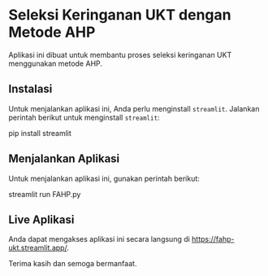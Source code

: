 # Seleksi Keringanan UKT dengan Metode AHP

Aplikasi ini dibuat untuk membantu proses seleksi keringanan UKT menggunakan metode AHP.

## Instalasi

Untuk menjalankan aplikasi ini, Anda perlu menginstall `streamlit`. Jalankan perintah berikut untuk menginstall `streamlit`:

pip install streamlit

## Menjalankan Aplikasi

Untuk menjalankan aplikasi ini, gunakan perintah berikut:

streamlit run FAHP.py

## Live Aplikasi

Anda dapat mengakses aplikasi ini secara langsung di https://fahp-ukt.streamlit.app/.

Terima kasih dan semoga bermanfaat.